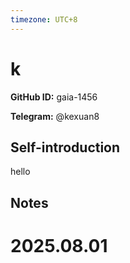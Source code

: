 ```yaml
---
timezone: UTC+8
---
```


# k

**GitHub ID:** gaia-1456

**Telegram:** @kexuan8

## Self-introduction

hello

## Notes

<!-- Content_START -->

# 2025.08.01


<!-- Content_END -->
